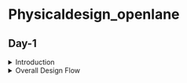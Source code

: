 # Physicaldesign_openlane
## Day-1


<details>
  <summary>Introduction</summary>
Physical Design or PnR (Place and Route) is the core of any IC design cycle.From a RTL netlist to final tape-out, each phase of PnR brings it’s own challenges and surprises. “What are these challenges?” “What is the process?” “Can I build a chip of my own?”- If you have these questions and if you are eager to delve into the world of ASIC design flow..Wait no more!
With the announcement of Google-SkyWater’s first manufacturable open source 130nm process design kit (pdk), open source EDA world is no longer limited in scope to academic research and small scale projects only. This along with the conception of Openlane flow, a fully-automated RTL2GDSII flow, has made the dream of “an IC for all” a near reality.
So here’s announcing the ultimate workshop on SoC design planning in Openlane flow using the latest Google-SkyWater 130nm process node.
Design and characterize your own standard cell.
Have a hands-on in the Physical Design domain.
Generate a full GDSII from a RTL netlist.
Explore and contribute to open source EDA world.
</details>
<details>
 <summary> Overall Design Flow</summary>
 </details>

